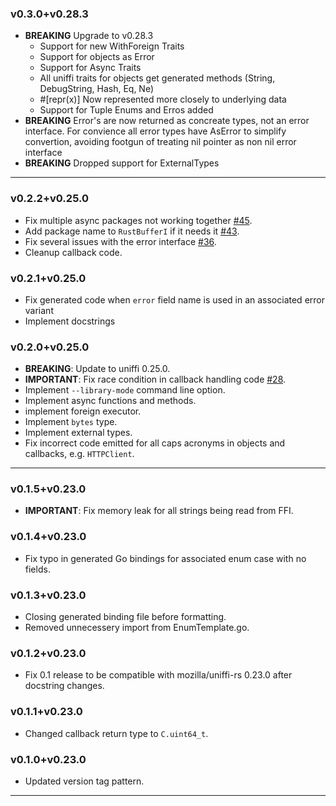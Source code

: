 ### v0.3.0+v0.28.3

- **BREAKING** Upgrade to v0.28.3
  - Support for new WithForeign Traits
  - Support for objects as Error
  - Support for Async Traits
  - All uniffi traits for objects get generated methods (String, DebugString, Hash, Eq, Ne)
  - #[repr(x)] Now represented more closely to underlying data
  - Support for Tuple Enums and Erros added
- **BREAKING** Error's are now returned as concreate types,
not an error interface. For convience all error types have AsError
to simplify convertion, avoiding footgun of treating nil pointer as non nil
error interface
- **BREAKING** Dropped support for ExternalTypes


----

### v0.2.2+v0.25.0

- Fix multiple async packages not working together [#45](https://github.com/NordSecurity/uniffi-bindgen-go/issues/45).
- Add package name to `RustBufferI` if it needs it [#43](https://github.com/NordSecurity/uniffi-bindgen-go/issues/43).
- Fix several issues with the error interface [#36](https://github.com/NordSecurity/uniffi-bindgen-go/issues/36).
- Cleanup callback code.

### v0.2.1+v0.25.0

- Fix generated code when `error` field name is used in an associated error variant
- Implement docstrings

### v0.2.0+v0.25.0

- **BREAKING**: Update to uniffi 0.25.0.
- **IMPORTANT**: Fix race condition in callback handling code [#28](https://github.com/NordSecurity/uniffi-bindgen-go/issues/28).
- Implement `--library-mode` command line option.
- Implement async functions and methods.
- implement foreign executor.
- Implement `bytes` type.
- Implement external types.
- Fix incorrect code emitted for all caps acronyms in objects and callbacks, e.g. `HTTPClient`.

----

### v0.1.5+v0.23.0

- **IMPORTANT**: Fix memory leak for all strings being read from FFI.

### v0.1.4+v0.23.0

- Fix typo in generated Go bindings for associated enum case with no fields.

### v0.1.3+v0.23.0

- Closing generated binding file before formatting.
- Removed unnecessery import from EnumTemplate.go.

### v0.1.2+v0.23.0

- Fix 0.1 release to be compatible with mozilla/uniffi-rs 0.23.0 after docstring changes.

### v0.1.1+v0.23.0

- Changed callback return type to `C.uint64_t`.

### v0.1.0+v0.23.0

- Updated version tag pattern.

----
